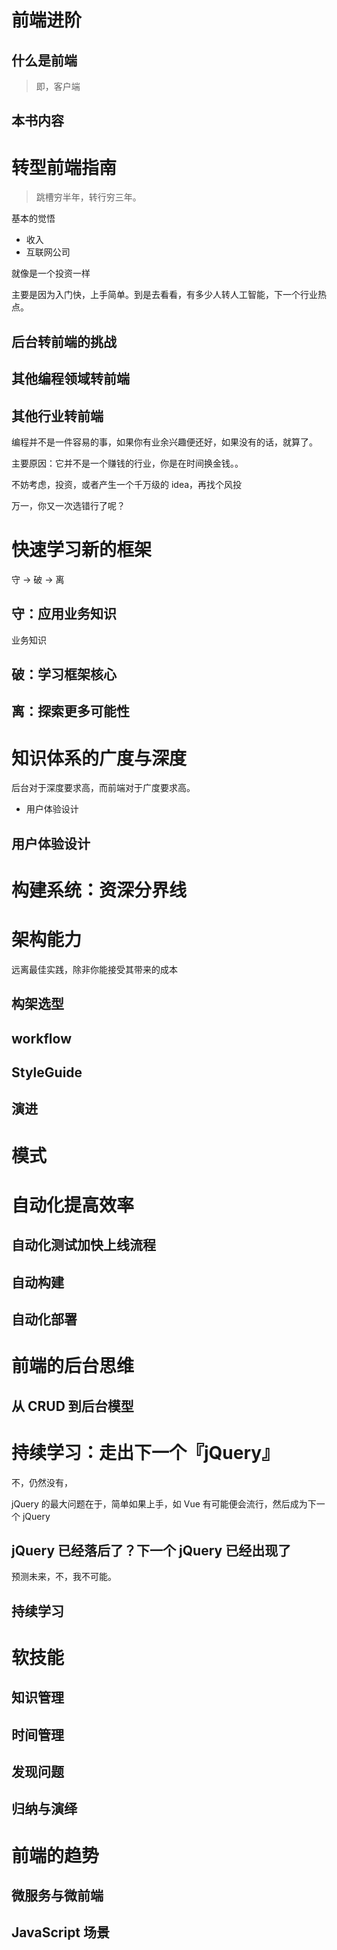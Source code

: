
# 前端进阶

## 什么是前端

> 即，客户端

## 本书内容

# 转型前端指南

> 跳槽穷半年，转行穷三年。

基本的觉悟

 - 收入
 - 互联网公司

就像是一个投资一样

主要是因为入门快，上手简单。到是去看看，有多少人转人工智能，下一个行业热点。

## 后台转前端的挑战

## 其他编程领域转前端

## 其他行业转前端

编程并不是一件容易的事，如果你有业余兴趣便还好，如果没有的话，就算了。

主要原因：它并不是一个赚钱的行业，你是在时间换金钱。。

不妨考虑，投资，或者产生一个千万级的 idea，再找个风投

万一，你又一次选错行了呢？

# 快速学习新的框架

守 -> 破 -> 离

## 守：应用业务知识

业务知识


## 破：学习框架核心


## 离：探索更多可能性


# 知识体系的广度与深度

后台对于深度要求高，而前端对于广度要求高。

 - 用户体验设计

## 用户体验设计



# 构建系统：资深分界线

# 架构能力

远离最佳实践，除非你能接受其带来的成本

## 构架选型

## workflow

## StyleGuide

## 演进

# 模式

# 自动化提高效率

## 自动化测试加快上线流程

## 自动构建

## 自动化部署

# 前端的后台思维

## 从 CRUD 到后台模型

## 

# 持续学习：走出下一个『jQuery』

不，仍然没有，

jQuery 的最大问题在于，简单如果上手，如 Vue 有可能便会流行，然后成为下一个 jQuery

## jQuery 已经落后了？下一个 jQuery 已经出现了

预测未来，不，我不可能。


## 持续学习


# 软技能

## 知识管理

## 时间管理

## 发现问题

## 归纳与演绎

# 前端的趋势

## 微服务与微前端

## JavaScript 场景
